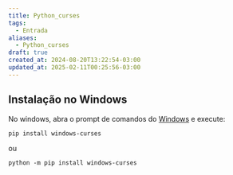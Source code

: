 ```yaml
---
title: Python_curses
tags:
  - Entrada
aliases:
  - Python_curses
draft: true
created_at: 2024-08-20T13:22:54-03:00
updated_at: 2025-02-11T00:25:56-03:00
---
```


## Instalação no Windows
No windows, abra o prompt de comandos do [Windows](../../../07/26/entrada/Windows.md) e execute:

```sh
pip install windows-curses
```

ou 

```
python -m pip install windows-curses
```

